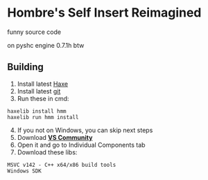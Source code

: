 # Hombre's Self Insert Reimagined
funny source code

on pyshc engine 0.7.1h btw

## Building
1. Install latest [Haxe](https://haxe.org/download/)
2. Install latest [git](https://git-scm.com/downloads/)
3. Run these in cmd:
```
haxelib install hmm
haxelib run hmm install
```
4. If you not on Windows, you can skip next steps
5. Download [**VS Community**](https://visualstudio.microsoft.com/downloads/)
6. Open it and go to Individual Components tab
7. Download these libs:
```
MSVC v142 - C++ x64/x86 build tools
Windows SDK
```